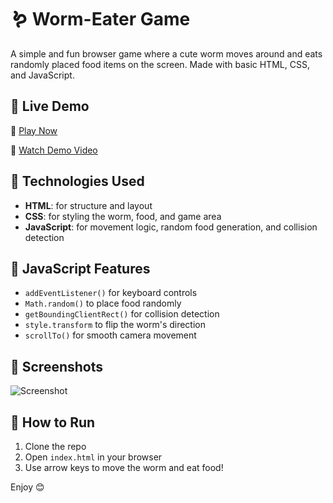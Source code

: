 # 🪱 Worm-Eater Game

A simple and fun browser game where a cute worm moves around and eats randomly placed food items on the screen. Made with basic HTML, CSS, and JavaScript.

## 🚀 Live Demo

🔗 [Play Now](https://your-demo-link.netlify.app)

🎥 [Watch Demo Video](https://your-video-link.com)

## 🧠 Technologies Used

- **HTML**: for structure and layout
- **CSS**: for styling the worm, food, and game area
- **JavaScript**: for movement logic, random food generation, and collision detection

## 🧰 JavaScript Features

- `addEventListener()` for keyboard controls
- `Math.random()` to place food randomly
- `getBoundingClientRect()` for collision detection
- `style.transform` to flip the worm's direction
- `scrollTo()` for smooth camera movement

## 📸 Screenshots

![Screenshot](./screenshots/game-preview.png)

## 📁 How to Run

1. Clone the repo
2. Open `index.html` in your browser
3. Use arrow keys to move the worm and eat food!

Enjoy 😊
